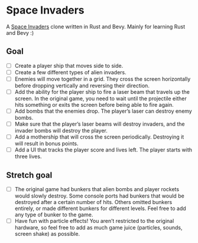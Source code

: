 # Space Invaders

A [Space Invaders](https://en.wikipedia.org/wiki/Space_Invaders) clone written in Rust and Bevy. Mainly for learning Rust and Bevy :)

## Goal
* [ ] Create a player ship that moves side to side.
* [ ] Create a few different types of alien invaders.
* [ ] Enemies will move together in a grid. They cross the screen horizontally before dropping vertically and reversing their direction.
* [ ] Add the ability for the player ship to fire a laser beam that travels up the screen. In the original game, you need to wait until the projectile either hits something or exits the screen before being able to fire again.
* [ ] Add bombs that the enemies drop. The player’s laser can destroy enemy bombs.
* [ ] Make sure that the player’s laser beams will destroy invaders, and the invader bombs will destroy the player.
* [ ] Add a mothership that will cross the screen periodically. Destroying it will result in bonus points.
* [ ] Add a UI that tracks the player score and lives left. The player starts with three lives.

## Stretch goal
* [ ] The original game had bunkers that alien bombs and player rockets would slowly destroy. Some console ports had bunkers that would be destroyed after a certain number of hits. Others omitted bunkers entirely, or made different bunkers for different levels. Feel free to add any type of bunker to the game.
* [ ] Have fun with particle effects! You aren’t restricted to the original hardware, so feel free to add as much game juice (particles, sounds, screen shake) as possible.
